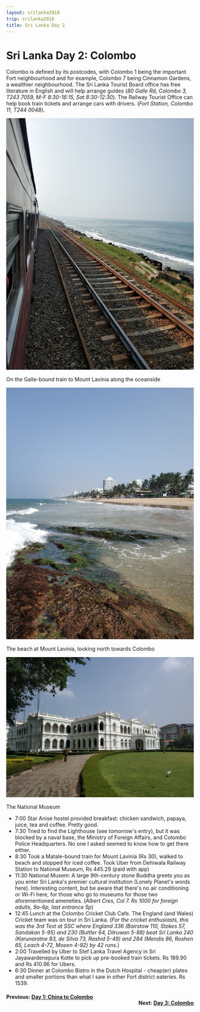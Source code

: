 ```yaml
---
layout: srilanka2018
trip: srilanka2018
title: Sri Lanka Day 2
---
```


# Sri Lanka Day 2: Colombo

Colombo is defined by its postcodes, with Colombo 1 being the important Fort neighbourhood and for example, Colombo 7 being Cinnamon Gardens, a wealthier neighbourhood. The Sri Lanka Tourist Board office has free literature in English and will help arrange guides (*80 Galle Rd, Colombo 3, T243 7059, M-F 8:30-16:15, Sat 8:30-12:30*). The Railway Tourist Office can help book train tickets and arrange cars with drivers. (*Fort Station, Colombo 11, T244 0048*).

<img src="/assets/images/srilanka2018/oceanside-train.JPG">
<p class=caption>On the Galle-bound train to Mount Lavinia along the oceanside</p>

<img src="/assets/images/srilanka2018/lavinia-beach.JPG">
<p class=caption>The beach at Mount Lavinia, looking north towards Colombo</p>

<img src="/assets/images/srilanka2018/national-museum.JPG">
<p class=caption>The National Museum</p>

* 7:00 Star Anise hostel provided breakfast: chicken sandwich, papaya, juice, tea and coffee. Pretty good.
* 7:30 Tried to find the Lighthouse (see tomorrow's entry), but it was blocked by a naval base, the Ministry of Foreign Affairs, and Colombo Police Headquarters. No one I asked seemed to know how to get there either.
* 8:30 Took a Matale-bound train for Mount Lavinia (Rs 30), walked to beach and stopped for iced coffee. Took Uber from Dehiwala Railway Station to National Museum, Rs 445.29 (paid with app)
* 11:30 National Musem: A large 9th-century stone Buddha greets you as you enter Sri Lanka's premier cultural institution (Lonely Planet's words here). Interesting content, but be aware that there's no air conditioning or Wi-Fi here, for those who go to museums for those two aforementioned ameneties. (*Albert Cres, Col 7. Rs 1000 for foreign adults, 9a-6p, last entrance 5p*)
* 12:45 Lunch at the Colombo Cricket Club Cafe. The England (and Wales) Cricket team was on tour in Sri Lanka. (*For the cricket enthusiasts, this was the 3rd Test at SSC where England 336 (Bairstow 110, Stokes 57, Sandakan 5-95) and 230 (Buttler 64, Dilruwan 5-88) beat Sri Lanka 240 (Karunaratne 83, de Silva 73, Rashid 5-49) and 284 (Mendis 86, Roshen 65, Leach 4-72, Moeen 4-92) by 42 runs.*)
* 2:00 Travelled by Uber to Stef Lanka Travel Agency in Sri Jayawardenepura Kotte to pick up pre-booked train tickets. Rs 189.90 and Rs 410.96 for Ubers.
* 6:30 Dinner at Colombo Bistro in the Dutch Hospital - cheap(er) plates and smaller portions than what I saw in other Fort district eateries. Rs 1539.

<h4><div style="text-align: left; margin-bottom: -20px">Previous: <a href="/2018/11/25/srilanka1.html">Day 1: China to Colombo</a></div></h4>
<h4><div style="text-align: right;">Next: <a href="/2018/11/27/srilanka3.html">Day 3: Colombo</a></div></h4>